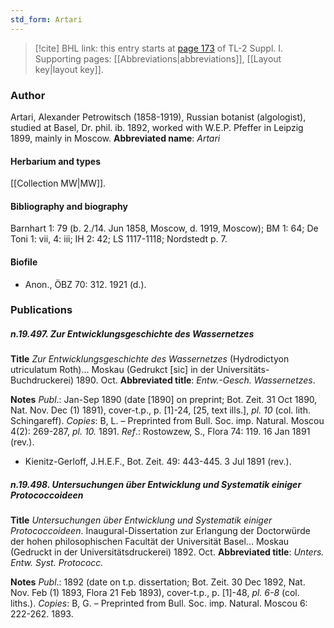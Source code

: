 ```yaml
---
std_form: Artari
---
```


> [!cite] BHL link: this entry starts at [page 173](https://www.biodiversitylibrary.org/page/33264900) of TL-2 Suppl. I.
> Supporting pages: [[Abbreviations|abbreviations]], [[Layout key|layout key]].

### Author

Artari, Alexander Petrowitsch (1858-1919), Russian botanist (algologist), studied at Basel, Dr. phil. ib. 1892, worked with W.E.P. Pfeffer in Leipzig 1899, mainly in Moscow. 
**Abbreviated name**: *Artari*

#### Herbarium and types

[[Collection MW|MW]].

#### Bibliography and biography

Barnhart 1: 79 (b. 2./14. Jun 1858, Moscow, d. 1919, Moscow); BM 1: 64; De Toni 1: vii, 4: iii; IH 2: 42; LS 1117-1118; Nordstedt p. 7.

#### Biofile

- Anon., ÖBZ 70: 312. 1921 (d.).

### Publications

##### n.19.497. Zur Entwicklungsgeschichte des Wassernetzes

**Title**
*Zur Entwicklungsgeschichte des Wassernetzes* (Hydrodictyon utriculatum Roth)... Moskau (Gedrukct \[sic\] in der Universitäts-Buchdruckerei) 1890. Oct.
**Abbreviated title**: *Entw.-Gesch. Wassernetzes*.

**Notes**
*Publ*.: Jan-Sep 1890 (date \[1890\] on preprint; Bot. Zeit. 31 Oct 1890, Nat. Nov. Dec (1) 1891), cover-t.p., p. \[1\]-24, \[25, text ills.\], *pl. 10* (col. lith. Schingareff). *Copies*: B, L. – Preprinted from Bull. Soc. imp. Natural. Moscou 4(2): 269-287, *pl. 10.* 1891.
*Ref*.: Rostowzew, S., Flora 74: 119. 16 Jan 1891 (rev.).
- Kienitz-Gerloff, J.H.E.F., Bot. Zeit. 49: 443-445. 3 Jul 1891 (rev.).

##### n.19.498. Untersuchungen über Entwicklung und Systematik einiger Protococcoideen

**Title**
*Untersuchungen über Entwicklung und Systematik einiger Protococcoideen*. Inaugural-Dissertation zur Erlangung der Doctorwürde der hohen philosophischen Facultät der Universität Basel... Moskau (Gedruckt in der Universitätsdruckerei) 1892. Oct.
**Abbreviated title**: *Unters. Entw. Syst. Protococc.*

**Notes**
*Publ*.: 1892 (date on t.p. dissertation; Bot. Zeit. 30 Dec 1892, Nat. Nov. Feb (1) 1893, Flora 21 Feb 1893), cover-t.p., p. \[1\]-48, *pl. 6-8* (col. liths.). *Copies*: B, G. – Preprinted from Bull. Soc. imp. Natural. Moscou 6: 222-262. 1893.

